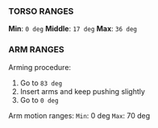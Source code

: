 
### TORSO RANGES

**Min**: `0 deg`
**Middle**: `17 deg`
**Max**: `36 deg`

### ARM RANGES
Arming procedure:
1. Go to `83 deg`
2. Insert arms and keep pushing slightly
3. Go to `0 deg`

Arm motion ranges:
`Min`: 0 deg
`Max`: 70 deg
